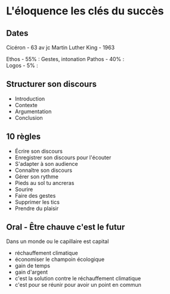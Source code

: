 # L'éloquence les clés du succès

## Dates
Cicéron - 63 av jc
Martin Luther King - 1963

Ethos - 55% : Gestes, intonation
Pathos - 40% :  
Logos - 5% :

## Structurer son discours
- Introduction
- Contexte
- Argumentation
- Conclusion

## 10 règles
- Écrire son discours
- Enregistrer son discours pour l'écouter
- S'adapter à son audience
- Connaître son discours
- Gérer son rythme
- Pieds au sol tu ancreras
- Sourire
- Faire des gestes
- Supprimer les tics
- Prendre du plaisir

## Oral - Être chauve c'est le futur

Dans un monde ou le capillaire est capital 

- réchauffement climatique
- économiser le champoin écologique
- gain de temps
- gain d'argent
- c'est la solution contre le réchauffement climatique
- c'est pour se réunir pour avoir un point en commun

